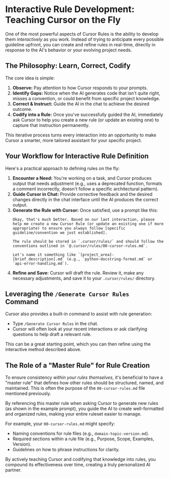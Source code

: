 # Interactive Rule Development: Teaching Cursor on the Fly

One of the most powerful aspects of Cursor Rules is the ability to develop them *interactively* as you work. Instead of trying to anticipate every possible guideline upfront, you can create and refine rules in real-time, directly in response to the AI's behavior or your evolving project needs.

## The Philosophy: Learn, Correct, Codify

The core idea is simple:

1.  **Observe:** Pay attention to how Cursor responds to your prompts.
2.  **Identify Gaps:** Notice when the AI generates code that isn't quite right, misses a convention, or could benefit from specific project knowledge.
3.  **Correct & Instruct:** Guide the AI in the chat to achieve the desired outcome.
4.  **Codify into a Rule:** Once you've successfully guided the AI, immediately ask Cursor to help you create a new rule (or update an existing one) to capture that instruction permanently.

This iterative process turns every interaction into an opportunity to make Cursor a smarter, more tailored assistant for your specific project.

## Your Workflow for Interactive Rule Definition

Here's a practical approach to defining rules on the fly:

1.  **Encounter a Need:** You're working on a task, and Cursor produces output that needs adjustment (e.g., uses a deprecated function, formats a comment incorrectly, doesn't follow a specific architectural pattern).
2.  **Guide Cursor in Chat:** Provide corrective feedback and the desired changes directly in the chat interface until the AI produces the correct output.
3.  **Generate the Rule with Cursor:** Once satisfied, use a prompt like this:
    ```plaintext
    Okay, that's much better. Based on our last interaction, please help me create a new Cursor Rule (or update an existing one if more appropriate) to ensure you always follow [specific guideline/convention we just established].

    The rule should be stored in `.cursor/rules/` and should follow the conventions outlined in `@.cursor/rules/00-cursor-rules.md`.

    Let's name it something like `[project_area]-[brief_description].md` (e.g., `python-docstring-format.md` or `api-error-handling.md`).
    ```
4.  **Refine and Save:** Cursor will draft the rule. Review it, make any necessary adjustments, and save it to your `.cursor/rules/` directory.

## Leveraging the `/Generate Cursor Rules` Command

Cursor also provides a built-in command to assist with rule generation:

-   Type `/Generate Cursor Rules` in the chat.
-   Cursor will often look at your recent interactions or ask clarifying questions to help draft a relevant rule.

This can be a great starting point, which you can then refine using the interactive method described above.

## The Role of a "Master Rule" for Rule Creation

To ensure consistency *within your rules themselves*, it's beneficial to have a "master rule" that defines how other rules should be structured, named, and maintained. This is often the purpose of the `00-cursor-rules.md` file mentioned previously.

By referencing this master rule when asking Cursor to generate new rules (as shown in the example prompt), you guide the AI to create well-formatted and organized rules, making your entire ruleset easier to manage.

For example, your `00-cursor-rules.md` might specify:
-   Naming conventions for rule files (e.g., `domain-topic-version.md`).
-   Required sections within a rule file (e.g., Purpose, Scope, Examples, Version).
-   Guidelines on how to phrase instructions for clarity.

By actively teaching Cursor and codifying that knowledge into rules, you compound its effectiveness over time, creating a truly personalized AI partner. 